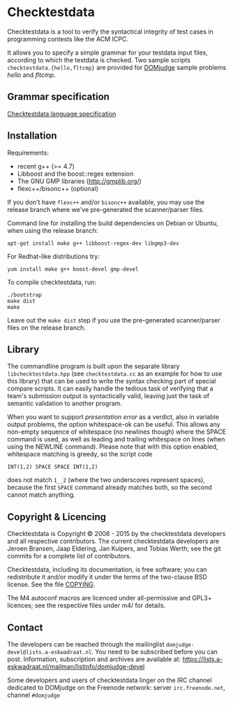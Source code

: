 Checktestdata
=============

Checktestdata is a tool to verify the syntactical integrity of test cases in
programming contests like the ACM ICPC.

It allows you to specify a simple grammar for your testdata input files,
according to which the testdata is checked.  Two sample scripts
`checktestdata.{hello,fltcmp}` are provided for
[DOMjudge](http://www.domjudge.org/) sample problems *hello* and *fltcmp*.

## Grammar specification

[Checktestdata language specification](doc/format-spec.md)

## Installation


Requirements:

 * recent g++ (>= 4.7)
 * Libboost and the boost::regex extension
 * The GNU GMP libraries (http://gmplib.org/)
 * flexc++/bisonc++ (optional)

If you don't have `flexc++` and/or `bisonc++` available, you may use the release
branch where we've pre-generated the scanner/parser files.

Command line for installing the build dependencies on Debian or
Ubuntu, when using the release branch:
```
apt-get install make g++ libboost-regex-dev libgmp3-dev
```
For Redhat-like distributions try:
```
yum install make g++ boost-devel gmp-devel
```

To compile checktestdata, run:
```
./bootstrap
make dist
make
```

Leave out the `make dist` step if you use the pre-generated scanner/parser
files on the release branch.

## Library

The commandline program is built upon the separate library
`libchecktestdata.hpp` (see `checktestdata.cc` as an example for how to use this
library) that can be used to write the syntax checking part of special compare
scripts. It can easily handle the tedious task of verifying that a team's
submission output is syntactically valid, leaving just the task of semantic
validation to another program.

When you want to support *presentation error* as a verdict, also in variable
output problems, the option whitespace-ok can be useful. This allows any
non-empty sequence of whitespace (no newlines though) where the SPACE command
is used, as well as leading and trailing whitespace on lines (when using the
NEWLINE command). Please note that with this option enabled, whitespace
matching is greedy, so the script code

    INT(1,2) SPACE SPACE INT(1,2)

does not match `1__2` (where the two underscores represent spaces), because the
first `SPACE` command already matches both, so the second cannot match
anything.


## Copyright & Licencing

Checktestdata is Copyright &copy; 2008 - 2015 by the checktestdata developers and
all respective contributors. The current checktestdata developers are Jeroen
Bransen, Jaap Eldering, Jan Kuipers, and Tobias Werth; see the git commits for
a complete list of contributors.

Checktestdata, including its documentation, is free software; you can
redistribute it and/or modify it under the terms of the two-clause
BSD license. See the file [COPYING](COPYING).

The M4 autoconf macros are licenced under all-permissive and GPL3+
licences; see the respective files under m4/ for details.

## Contact

The developers can be reached through the mailinglist
`domjudge-devel@lists.a-eskwadraat.nl`. You need to be subscribed before
you can post. Information, subscription and archives are available at:
https://lists.a-eskwadraat.nl/mailman/listinfo/domjudge-devel

Some developers and users of checktestdata linger on the IRC channel
dedicated to DOMjudge on the Freenode network:
server `irc.freenode.net`, channel `#domjudge`
